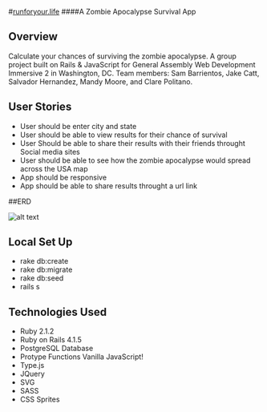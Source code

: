 #[runforyour.life](http://www.runforyour.life) 
####A Zombie Apocalypse Survival App

## Overview

Calculate your chances of surviving the zombie apocalypse. A group project built on Rails & JavaScript for General Assembly Web Development Immersive 2 in Washington, DC. Team members: Sam Barrientos, Jake Catt, Salvador Hernandez, Mandy Moore, and Clare Politano.

## User Stories

* User should be enter city and state 
* User should be able to view results for their chance of survival
* User Should be able to share their results with their friends throught Social media sites
* User should be able to see how the zombie apocalypse would spread across the USA map
* App should be responsive 
* App should be able to share results throught a url link


##ERD

![alt text](http://i.imgur.com/yaSEqcL.png "Survival Model")

## Local Set Up
* rake db:create
* rake db:migrate
* rake db:seed
* rails s

## Technologies Used

* Ruby 2.1.2
* Ruby on Rails 4.1.5
* PostgreSQL Database
* Protype Functions Vanilla JavaScript!
* Type.js
* JQuery
* SVG 
* SASS
* CSS Sprites